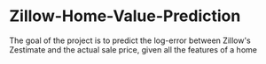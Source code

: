 # Zillow-Home-Value-Prediction

The goal of the project is to predict the log-error between Zillow's Zestimate and the actual sale price, given all the features of a home
